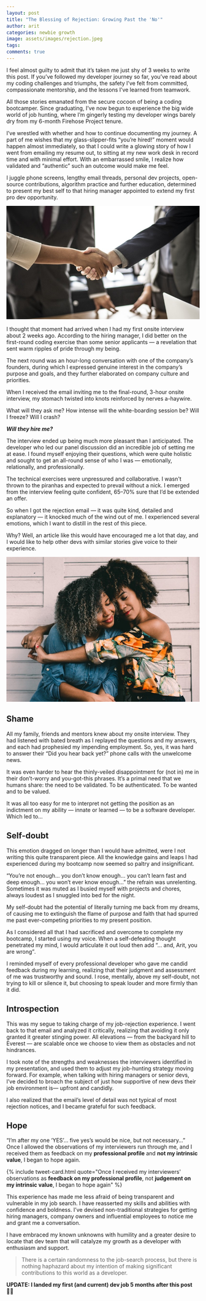 ```yaml
---
layout: post
title: "The Blessing of Rejection: Growing Past the 'No'"
author: arit
categories: newbie growth
image: assets/images/rejection.jpeg
tags: 
comments: true
---
```


I feel almost guilty to admit that it’s taken me just shy of 3 weeks to write this post. If you’ve followed my developer journey so far, you’ve read about my coding challenges and triumphs, the safety I’ve felt from committed,  compassionate mentorship, and the lessons I’ve learned from teamwork.

All those stories emanated from the secure cocoon of being a coding bootcamper. Since graduating, I’ve now begun to experience the big wide world of job hunting, where I’m gingerly testing my developer wings barely dry from my 6-month Firehose Project tenure.

I’ve wrestled with whether and how to continue documenting my journey. A part of me wishes that my glass-slipper-fits “you’re hired!” moment would happen almost immediately, so that I could write a glowing story of how I went from emailing my resume out, to sitting at my new work desk in record time and with minimal effort. With an embarrassed smile, I realize how validated and “authentic” such an outcome would make me feel.

I juggle phone screens, lengthy email threads, personal dev projects, open-source contributions, algorithm practice and further education, determined to present my best self to that hiring manager appointed to extend my first pro dev opportunity.

![Picture of Handshake](/assets/images/handshake.jpeg)


I thought that moment had arrived when I had my first onsite interview about 2 weeks ago. According to the hiring manager, I did better on the first-round coding exercise than some senior applicants — a revelation that sent warm ripples of pride through my being.

The next round was an hour-long conversation with one of the company’s founders, during which I expressed genuine interest in the company’s purpose and goals, and they further elaborated on company culture and priorities.

When I received the email inviting me to the final-round, 3-hour onsite interview, my stomach twisted into knots reinforced by nerves a-haywire.

What will they ask me? How intense will the white-boarding session be? Will I freeze? Will I crash?

**_Will they hire me?_**

The interview ended up being much more pleasant than I anticipated. The developer who led our panel discussion did an incredible job of setting me at ease. I found myself enjoying their questions, which were quite holistic and sought to get an all-round sense of who I was — emotionally, relationally, and professionally.

The technical exercises were unpressured and collaborative. I wasn't thrown to the piranhas and expected to prevail without a nick. I emerged from the interview feeling quite confident, 65–70% sure that I’d be extended an offer.

So when I got the rejection email — it was quite kind, detailed and explanatory — it knocked much of the wind out of me. I experienced several emotions, which I want to distill in the rest of this piece.

Why? Well, an article like this would have encouraged me a lot that day, and I would like to help other devs with similar stories give voice to their experience.


![Picture of Women in a Hug](/assets/images/support.jpeg)

## **Shame**

All my family, friends and mentors knew about my onsite interview. They had listened with bated breath as I replayed the questions and my answers, and each had prophesied my impending employment. So, yes, it was hard to answer their “Did you hear back yet?” phone calls with the unwelcome news.

It was even harder to hear the thinly-veiled disappointment for (not in) me in their don’t-worry and you-got-this phrases. It’s a primal need that we humans share: the need to be validated. To be authenticated. To be wanted and to be valued.

It was all too easy for me to interpret not getting the position as an indictment on my ability — innate or learned — to be a software developer. Which led to…

## **Self-doubt**

This emotion dragged on longer than I would have admitted, were I not writing this quite transparent piece. All the knowledge gains and leaps I had experienced during my bootcamp now seemed so paltry and insignificant.

“You’re not enough… you don’t know enough… you can’t learn fast and deep enough… you won’t ever know enough…” the refrain was unrelenting. Sometimes it was muted as I busied myself with projects and chores, always loudest as I snuggled into bed for the night.

My self-doubt had the potential of literally turning me back from my dreams, of causing me to extinguish the flame of purpose and faith that had spurred me past ever-competing priorities to my present position.

As I considered all that I had sacrificed and overcome to complete my bootcamp, I started using my voice. When a self-defeating thought penetrated my mind, I would articulate it out loud then add “… and, Arit, you are wrong”_._

I reminded myself of every professional developer who gave me candid feedback during my learning, realizing that their judgment and assessment of me was trustworthy and sound. I rose, mentally, above my self-doubt, not trying to kill or silence it, but choosing to speak louder and more firmly than it did.

## **Introspection**

This was my segue to taking charge of my job-rejection experience. I went back to that email and analyzed it critically, realizing that avoiding it only granted it greater stinging power. All elevations — from the backyard hill to Everest — are scalable once we choose to view them as obstacles and not hindrances.

I took note of the strengths and weaknesses the interviewers identified in my presentation, and used them to adjust my job-hunting strategy moving forward. For example, when talking with hiring managers or senior devs, I’ve decided to broach the subject of just how supportive of new devs their job environment is— upfront and candidly.

I also realized that the email’s level of detail was not typical of most rejection notices, and I became grateful for such feedback.

## **Hope**

“I’m after my one ‘YES’… five yes’s would be nice, but not necessary…” Once I allowed the observations of my interviewers run through me, and I received them as feedback on my  **professional profile**  and  **not my intrinsic value**, I began to hope again.

{% include tweet-card.html quote="Once I received my interviewers' observations as <strong>feedback on my  professional profile</strong>, not <strong>judgement on my intrinsic value</strong>, I began to hope again" %}

This experience has made me less afraid of being transparent and vulnerable in my job search. I have reasserted my skills and abilities with confidence and boldness. I’ve devised non-traditional strategies for getting hiring managers, company owners and influential employees to notice me and grant me a conversation.

I have embraced my known unknowns with humility and a greater desire to locate that dev team that will catalyze my growth as a developer with enthusiasm and support.

> There is a certain randomness to the job-search process, but there is nothing haphazard about my intention of making significant contributions to this world as a developer.

**UPDATE: I landed my first (and current) dev job 5 months after this post 💃🏽**
